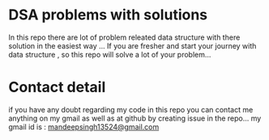 # DSA problems with solutions  
In this repo there are lot of problem releated data structure with there solution in the easiest way ...
If you are fresher and start your journey with data structure , so this repo will solve a lot of your problem... 
# Contact detail 
if you have any doubt regarding my code in this repo you can contact me anything on my gmail as well as at github by creating issue in the repo... 
my gmail id is : mandeepsingh13524@gmail.com
